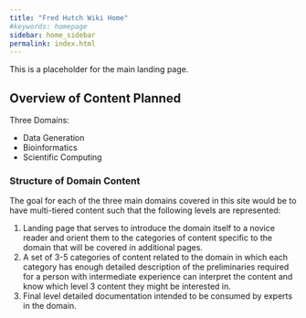```yaml
---
title: "Fred Hutch Wiki Home"
#keywords: homepage
sidebar: home_sidebar
permalink: index.html
---
```


This is a placeholder for the main landing page.
## Overview of Content Planned

Three Domains:
- Data Generation
- Bioinformatics
- Scientific Computing


### Structure of Domain Content
The goal for each of the three main domains covered in this site would be to have multi-tiered content such that the following levels are represented:
1.  Landing page that serves to introduce the domain itself to a novice reader and orient them to the categories of content specific to the domain that will be covered in additional pages.
2.  A set of 3-5 categories of content related to the domain in which each category has enough detailed description of the preliminaries required for a person with intermediate experience can interpret the content and know which level 3 content they might be interested in.  
3.  Final level detailed documentation intended to be consumed by experts in the domain.  

